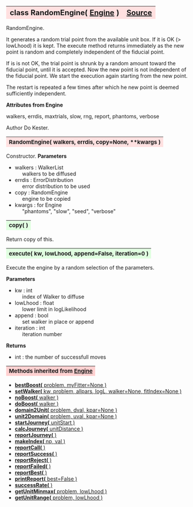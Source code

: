 ---
---
<br><br>

<a name="RandomEngine"></a>
<table><thead style="background-color:#FFE0E0; width:100%; font-size:20px"><tr><th style="text-align:left">
<strong>class RandomEngine(</strong> <a href="./Engine.html">Engine</a> )</th><th style="text-align:right"><a href=https://github.com/dokester/BayesicFitting/blob/master/BayesicFitting/source/RandomEngine.py target=_blank>Source</a></th></tr></thead></table>

RandomEngine.

It generates a random trial point from the available unit box.
If it is OK (> lowLhood) it is kept. 
The execute method returns immediately as the new point is random and 
completely independent of the fiducial point.

If is is not OK, the trial point is shrunk by a random amount toward 
the fiducial point, until it is accepted.
Now the new point is not independent of the fiducial point. We start 
the execution again starting from the new point. 

The restart is repeated a few times after which he new point is deemed
sufficiently independent. 

<b>Attributes from Engine</b>

walkers, errdis, maxtrials, slow, rng, report, phantoms, verbose

Author       Do Kester.


<a name="RandomEngine"></a>
<table><thead style="background-color:#FFE0E0; width:100%; font-size:15px"><tr><th style="text-align:left">
<strong>RandomEngine(</strong> walkers, errdis, copy=None, **kwargs )
</th></tr></thead></table>

Constructor.
<b>Parameters</b>

* walkers  :  WalkerList
<br>&nbsp;&nbsp;&nbsp;&nbsp; walkers to be diffused
* errdis  :  ErrorDistribution
<br>&nbsp;&nbsp;&nbsp;&nbsp; error distribution to be used
* copy  :  RandomEngine
<br>&nbsp;&nbsp;&nbsp;&nbsp; engine to be copied
* kwargs  :  for Engine
<br>&nbsp;&nbsp;&nbsp;&nbsp; "phantoms", "slow", "seed", "verbose"

<a name="copy"></a>
<table><thead style="background-color:#E0FFE0; width:100%; font-size:15px"><tr><th style="text-align:left">
<strong>copy(</strong> )
</th></tr></thead></table>

Return copy of this. 
<a name="execute"></a>
<table><thead style="background-color:#E0FFE0; width:100%; font-size:15px"><tr><th style="text-align:left">
<strong>execute(</strong> kw, lowLhood, append=False, iteration=0 )
</th></tr></thead></table>
Execute the engine by a random selection of the parameters.

<b>Parameters</b>

* kw  :  int
<br>&nbsp;&nbsp;&nbsp;&nbsp; index of Walker to diffuse
* lowLhood  :  float
<br>&nbsp;&nbsp;&nbsp;&nbsp; lower limit in logLikelihood
* append  :  bool
<br>&nbsp;&nbsp;&nbsp;&nbsp; set walker in place or append
* iteration  :  int
<br>&nbsp;&nbsp;&nbsp;&nbsp; iteration number

<b>Returns</b>

* int  :  the number of successfull moves




<table><thead style="background-color:#FFD0D0; width:100%; font-size:15px"><tr><th style="text-align:left">
<strong>Methods inherited from</strong> <a href="./Engine.html">Engine</a></th></tr></thead></table>


* [<strong>bestBoost(</strong> problem, myFitter=None ) ](./Engine.md#bestBoost)
* [<strong>setWalker(</strong> kw, problem, allpars, logL, walker=None, fitIndex=None ) ](./Engine.md#setWalker)
* [<strong>noBoost(</strong> walker ) ](./Engine.md#noBoost)
* [<strong>doBoost(</strong> walker ) ](./Engine.md#doBoost)
* [<strong>domain2Unit(</strong> problem, dval, kpar=None ) ](./Engine.md#domain2Unit)
* [<strong>unit2Domain(</strong> problem, uval, kpar=None ) ](./Engine.md#unit2Domain)
* [<strong>startJourney(</strong> unitStart ) ](./Engine.md#startJourney)
* [<strong>calcJourney(</strong> unitDistance ) ](./Engine.md#calcJourney)
* [<strong>reportJourney(</strong> ) ](./Engine.md#reportJourney)
* [<strong>makeIndex(</strong> np, val ) ](./Engine.md#makeIndex)
* [<strong>reportCall(</strong> )](./Engine.md#reportCall)
* [<strong>reportSuccess(</strong> )](./Engine.md#reportSuccess)
* [<strong>reportReject(</strong> )](./Engine.md#reportReject)
* [<strong>reportFailed(</strong> )](./Engine.md#reportFailed)
* [<strong>reportBest(</strong> )](./Engine.md#reportBest)
* [<strong>printReport(</strong> best=False ) ](./Engine.md#printReport)
* [<strong>successRate(</strong> ) ](./Engine.md#successRate)
* [<strong>getUnitMinmax(</strong> problem, lowLhood ) ](./Engine.md#getUnitMinmax)
* [<strong>getUnitRange(</strong> problem, lowLhood ) ](./Engine.md#getUnitRange)
